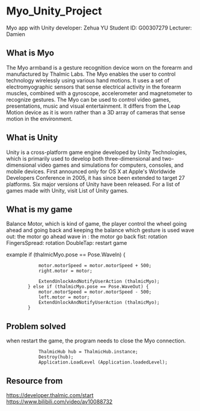 # Myo_Unity_Project
 Myo app with Unity     developer: Zehua YU 
 Student ID: G00307279   Lecturer: Damien

## What is Myo

The Myo armband is a gesture recognition device worn on the forearm and manufactured by Thalmic Labs. The Myo enables the user to control technology wirelessly using various hand motions. It uses a set of electromyographic sensors that sense electrical activity in the forearm muscles, combined with a gyroscope, accelerometer and magnetometer to recognize gestures. The Myo can be used to control video games, presentations, music and visual entertainment. It differs from the Leap Motion device as it is worn rather than a 3D array of cameras that sense motion in the environment.

## What is Unity

Unity is a cross-platform game engine developed by Unity Technologies, which is primarily used to develop both three-dimensional and two-dimensional video games and simulations for computers, consoles, and mobile devices. First announced only for OS X at Apple's Worldwide Developers Conference in 2005, it has since been extended to target 27 platforms. Six major versions of Unity have been released. For a list of games made with Unity, visit List of Unity games.

## What is my game 

Balance Motor, which is kind of game, the player control the wheel going ahead and going back and keeping the balance
which gesture is used
wave out: the motor go ahead
wave in : the motor go back
fist: rotation
FingersSpread: rotation
DoubleTap: restart game

example 
                if (thalmicMyo.pose == Pose.WaveIn) {

				motor.motorSpeed = motor.motorSpeed + 500;
				right.motor = motor;

				ExtendUnlockAndNotifyUserAction (thalmicMyo);
			} else if (thalmicMyo.pose == Pose.WaveOut) {
				motor.motorSpeed = motor.motorSpeed - 500;
				left.motor = motor;
				ExtendUnlockAndNotifyUserAction (thalmicMyo);
			}

## Problem solved

when restart the game, the program needs to close the Myo connection.
               
               
                ThalmicHub hub = ThalmicHub.instance;
				Destroy(hub);
				Application.LoadLevel (Application.loadedLevel);


## Resource from      

https://developer.thalmic.com/start
https://www.bilibili.com/video/av10088732       


